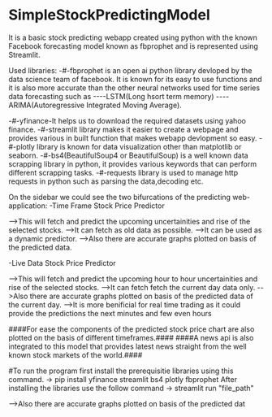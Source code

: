 # SimpleStockPredictingModel
It is a basic stock predicting webapp created using python with the known Facebook forecasting model known as fbprophet and is represented using Streamlit.

Used libraries:
  -#-fbprophet is an open ai python library devloped by the data science team of facebook. It is known for its easy to use functions and it is also more accurate than the other neural networks used for time series data forecasting such as
  ----LSTM(Long hsort term memory)
  ----ARIMA(Autoregressive Integrated Moving Average).
  
  -#-yfinance-It helps us to download the required datasets using yahoo finance.
  -#-streamlit library makes it easier to create a webpage and provides various in built function that makes webapp devlopment so easy.
  -#-plotly library is known for data visualization other than matplotlib or seaborn.
  -#-bs4(BeautifulSoup4 or BeautifulSoup) is a well known data scrapping library in python, it provides various keywords that can perform different scrapping tasks.
  -#-requests library is used to manage http requests in python such as parsing the data,decoding etc. 

On the sidebar we could see the two bifurcations of the predicting web-application:
  -Time Frame Stock Price Predictor
  
  -->This will fetch and predict the upcoming uncertainities and rise of the selected stocks.
  -->It can fetch as old data as possible.
  -->It can be used as a dynamic predictor.
  -->Also there are accurate graphs plotted on basis of the predicted data.
  
  -Live Data Stock Price Predictor
  
  -->This will fetch and predict the upcoming hour to hour uncertainities and rise of the selected stocks.
  -->It can fetch fetch the current day data only.
  -->Also there are accurate graphs plotted on basis of the predicted data of the current day.
  -->It is more benificial for real time trading as it could provide the predictions the next minutes and few even hours



####For ease the components of the predicted stock price chart are also plotted on the basis of different timeframes.####
####A news api is also integrated to this model that provides latest news straight from the well known stock markets of the world.####

#To run the program first install the prerequisitie libraries using this command.
  -> pip install yfinance streamlit bs4 plotly fbprophet
  After installing the libraries use the follow command
  -> streamlit run "file_path"







  -->Also there are accurate graphs plotted on basis of the predicted dat
